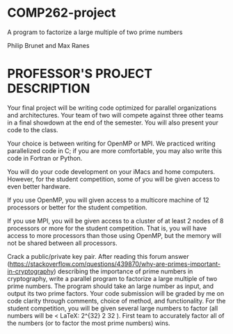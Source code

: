 # COMP262-project
A program to factorize a large multiple of two prime numbers

Philip Brunet and Max Ranes

# PROFESSOR'S PROJECT DESCRIPTION
Your final project will be writing code optimized for parallel organizations and architectures. Your team of two will compete against three other teams in a final showdown at the end of the semester. You will also present your code to the class.

Your choice is between writing for OpenMP or MPI. We practiced writing parallelized code in C; if you are more comfortable, you may also write this code in Fortran or Python.

You will do your code development on your iMacs and home computers. However, for the student competition, some of you will be given access to even better hardware.

If you use OpenMP, you will given access to a multicore machine of 12 processors or better for the student competition.

If you use MPI, you will be given access to a cluster of at least 2 nodes of 8 processors or more for the student competition. That is, you will have access to more processors than those using OpenMP, but the memory will not be shared between all processors.

Crack a public/private key pair. After reading this forum answer (https://stackoverflow.com/questions/439870/why-are-primes-important-in-cryptography) describing the importance of prime numbers in cryptography, write a parallel program to factorize a large multiple of two prime numbers. The program should take an large number as input, and output its two prime factors.
Your code submission will be graded by me on code clarity through comments, choice of method, and functionality.
For the student competition, you will be given several large numbers to factor (all numbers will be < LaTeX: 2^{32} 2 32 ). First team to accurately factor all of the numbers (or to factor the most prime numbers) wins.

